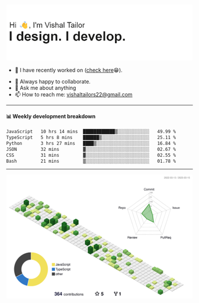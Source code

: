 ![Hi, I'm Vishal Tailor. I design. I develop.](https://github.com/vishaltailors/vishaltailors/blob/main/header.png?raw=true)

- 🔭 I have recently worked on ([check here](https://vishaltailor.com)😁).
<!-- - 🎦 Currently watching: JavaScript: The Hard Parts By Will Sentance. -->
- 👯 Always happy to collaborate.
- 💬 Ask me about anything
- 📫 How to reach me: <a href="mailto:vishaltailors22@gmail.com">vishaltailors22@gmail.com</a>

<hr /> 
<h4>📊 Weekly development breakdown</h4>
<!--START_SECTION:waka-->

```text
JavaScript   10 hrs 14 mins  ████████████▒░░░░░░░░░░░░   49.99 %
TypeScript   5 hrs 8 mins    ██████▒░░░░░░░░░░░░░░░░░░   25.11 %
Python       3 hrs 27 mins   ████▒░░░░░░░░░░░░░░░░░░░░   16.84 %
JSON         32 mins         ▓░░░░░░░░░░░░░░░░░░░░░░░░   02.67 %
CSS          31 mins         ▓░░░░░░░░░░░░░░░░░░░░░░░░   02.55 %
Bash         21 mins         ▒░░░░░░░░░░░░░░░░░░░░░░░░   01.78 %
```

<!--END_SECTION:waka-->
<hr /> 

![](./profile-3d-contrib/profile-green-animate.svg)
